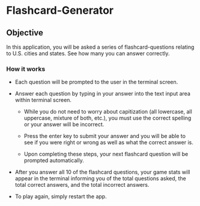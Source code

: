 # Flashcard-Generator

## Objective

In this application, you will be asked a series of flashcard-questions relating to U.S. cities and states. See how many you can answer correctly.

### How it works

* Each question will be prompted to the user in the terminal screen. 

* Answer each question by typing in your answer into the text input area within terminal screen.

    * While you do not need to worry about capitization (all lowercase, all uppercase, mixture of both, etc.), you must use the correct spelling or your answer will be incorrect.

    * Press the enter key to submit your answer and you will be able to see if you were right or wrong as well as what the correct answer is. 
    
    * Upon completing these steps, your next flashcard question will be prompted automatically.

* After you answer all 10 of the flashcard questions, your game stats will appear in the terminal informing you of the total questions asked, the total correct answers, and the total incorrect answers.

* To play again, simply restart the app. 

                